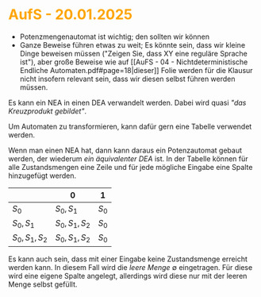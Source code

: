 # <font color = "orange">AufS - 20.01.2025</font>
- Potenzmengenautomat ist wichtig; den sollten wir können
- Ganze Beweise führen etwas zu weit; Es könnte sein, dass wir kleine Dinge beweisen müssen ("Zeigen Sie, dass XY eine reguläre Sprache ist"), aber große Beweise wie auf [[AuFS - 04 - Nichtdeterministische Endliche Automaten.pdf#page=18|dieser]] Folie werden für die Klausur nicht insofern relevant sein, dass wir diesen selbst führen werden müssen.

Es kann ein NEA in einen DEA verwandelt werden. Dabei wird quasi *"das Kreuzprodukt gebildet"*. 

Um Automaten zu transformieren, kann dafür gern eine Tabelle verwendet werden.

Wenn man einen NEA hat, dann kann daraus ein Potenzautomat gebaut werden, der wiederum *ein äquivalenter DEA* ist. 
In der Tabelle können für alle Zustandsmengen eine Zeile und für jede mögliche Eingabe eine Spalte hinzugefügt werden.

|               | $0$           | $1$   |
| ------------- | ------------- | ----- |
| $S_0$         | $S_0,S_1$     | $S_0$ |
| $S_0,S_1$     | $S_0,S_1,S_2$ | $S_0$ |
| $S_0,S_1,S_2$ | $S_0,S_1,S_2$ | $S_0$ |
Es kann auch sein, dass mit einer Eingabe keine Zustandsmenge erreicht werden kann. In diesem Fall wird die *leere Menge* $\emptyset$ eingetragen. Für diese wird eine eigene Spalte angelegt, allerdings wird diese nur mit der leeren Menge selbst gefüllt.